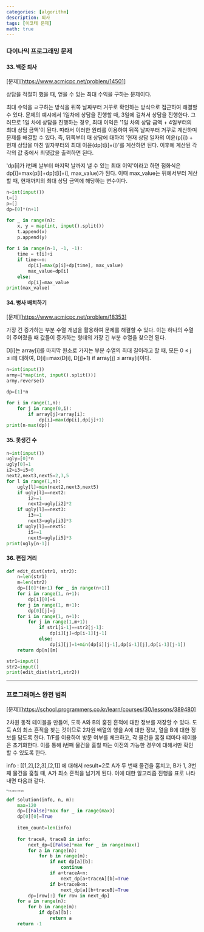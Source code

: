 ```yaml
---
categories: [algorithm]
description: 퇴사
tags: [이코테 문제]
math: true
---
```


### 다이나믹 프로그래밍 문제

#### 33. 백준 퇴사

[문제][https://www.acmicpc.net/problem/14501]

상담을 적절히 했을 때, 얻을 수 있는 최대 수익을 구하는 문제이다.

최대 수익을 ㄹ구하는 방식을 뒤쪽 날짜부터 거꾸로 확인하는 방식으로 접근하여 해결할 수 있다. 문제의 예시에서 1일차에 상담을 진행할 때, 3일에 걸쳐서 상담을 진행한다. 그러므로 1일 차에 상담을 진행하는 경우, 최대 이익은 '1일 차의 상담 금액 + 4일부터의 최대 상담 금액'이 된다. 따라서 이러한 원리를 이용하여 뒤쪽 날짜부터 거꾸로 계산하며 문제를 해결할 수 있다. 즉, 뒤쪽부터 매 상담에 대하여 '현재 상담 일자의 이윤(p[i]) + 현재 상담을 마친 일자부터의 최대 이윤(dp[t[i]+i])'를 계산하면 된다. 이후에 계산된 각각의 값 중에서 최댓값을 출력하면 된다.

'dp[i]가 i번째 날부터 마지막 날까지 낼 수 있는 최대 이익'이라고 하면 점화식은 dp[i]=max(p[i]+dp[t[i]+i], max_value)가 된다. 이때 max_value는 뒤에서부터 계산할 때, 현재까지의 최대 상담 금액에 해당하는 변수이다.

```python
n=int(input())
t=[]
p=[]
dp=[0]*(n+1)

for _ in range(n):
    x, y = map(int, input().split())
    t.append(x)
    p.append(y)
    
for i in range(n-1, -1, -1):
    time = t[i]+i
    if time<=n:
        dp[i]=max(p[i]+dp[time], max_value)
        max_value=dp[i]
    else:
        dp[i]=max_value
print(max_value)
```

#### 34. 병사 배치하기

[문제][https://www.acmicpc.net/problem/18353]

가장 긴 증가하는 부분 수열 개념을 활용하여 문제를 해결할 수 있다. 이는 하나의 수열이 주어졌을 때 값들이 증가하는 형태의 가장 긴 부분 수열을 찾으면 된다.

D[i]는 array[i]를 마지막 원소로 가지는 부분 수열의 최대 길이라고 할 때, 모든 0 &le; j &le; i에 대하여, D[i]=max(D[i], D[j]+1) if array[j] &le; array[i]이다.

```python
n=int(input())
army=[*map(int, input().split())]
army.reverse()

dp=[1]*n

for i in range(1,n):
    for j in range(0,i):
        if array[j]<array[i]:
            dp[i]=max(dp[i],dp[j]+1)
print(n-max(dp))
```

#### 35. 못생긴 수

```python
n=int(input())
ugly=[0]*n
ugly[0]=1
i2=i3=i5=0
next2,next3,next5=2,3,5
for l in range(1,n):
    ugly[l]=min(next2,next3,next5)
    if ugly[l]==next2:
        i2+=1
        next2=ugly[i2]*2
    if ugly[l]==next3:
        i3+=1
        next3=ugly[i3]*3
    if ugly[l]==next5:
        i5+=1
        next5=ugly[i5]*3
print(ugly[n-1])
```

#### 36. 편집 거리

```python
def edit_dist(str1, str2):
    n=len(str1)
    m=len(str2)
    dp=[[0]*(m+1) for _ in range(n+1)]
    for i in range(1, n+1):
        dp[i][0]=i
    for j in range(1, m+1):
        dp[0][j]=j
    for i in range(1, n+1):
        for j in range(1,m+1):
            if str1[i-1]==str2[j-1]:
                dp[i][j]=dp[i-1][j-1]
            else:
                dp[i][j]=1+min(dp[i][j-1],dp[i-1][j],dp[i-1][j-1])
    return dp[n][m]

str1=input()
str2=input()
print(edit_dist(str1,str2))
```

---

### 프로그래머스 완전 범죄

[문제][https://school.programmers.co.kr/learn/courses/30/lessons/389480]

2차원 동적 테이블을 만들어, 도둑 A와 B의 훔친 흔적에 대한 정보를 저장할 수 있다. 도둑 A의 최소 흔적을 찾는 것이므로 2차원 배열의 행을 A에 대한 정보, 열을 B에 대한 정보를 담도록 한다. T/F를 이용하여 방문 여부를 체크하고, 각 물건을 훔칠 떄마다 테이블은 초기화한다. 이를 통해 i번째 물건을 훔칠 때는 이전의 가능한 경우에 대해서만 확인할 수 있도록 한다.

info : [[1,2],[2,3],[2,1]] 에 대해서 result=2로 A가 두 번째 물건을 훔치고, B가 1, 3번째 물건을 훔칠 때, A가 최소 흔적을 남기게 된다. 이에 대한 알고리즘 진행을 표로 나타내면 다음과 같다.

<img src="../assets/img/algorithm/프로그래머스 완전 범죄.png" alt="프로그래머스 완전 범죄" style="zoom:30%;" />

```python
def solution(info, n, m):
    max=120
    dp=[[False]*max for _ in range(max)]
    dp[0][0]=True
    
    item_count=len(info)
    
    for traceA, traceB in info:
        next_dp=[[False]*max for _ in range(max)]
        for a in range(n):
            for b in range(m):
                if not dp[a][b]:
                    continue
                if a+traceA<n:
                    next_dp[a+traceA][b]=True
                if b+traceB<m:
                    next_dp[a][b+traceB]=True
        dp=[row[:] for row in next_dp]
    for a in range(n):
        for b in range(m):
            if dp[a][b]:
                return a
    return -1
```


